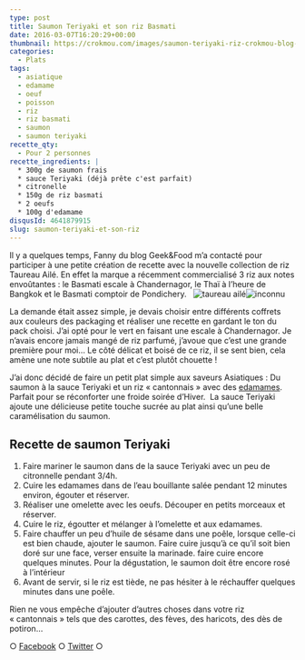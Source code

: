 ```yaml
---
type: post
title: Saumon Teriyaki et son riz Basmati
date: 2016-03-07T16:20:29+00:00
thumbnail: https://crokmou.com/images/saumon-teriyaki-riz-crokmou-blog-culinaire.jpg
categories:
  - Plats
tags:
  - asiatique
  - edamame
  - oeuf
  - poisson
  - riz
  - riz basmati
  - saumon
  - saumon teriyaki
recette_qty:
  - Pour 2 personnes
recette_ingredients: |
  * 300g de saumon frais
  * sauce Teriyaki (déjà prête c'est parfait)
  * citronelle
  * 150g de riz basmati
  * 2 oeufs
  * 100g d'edamame
disqusId: 4641879915
slug: saumon-teriyaki-et-son-riz
---
```


Il y a quelques temps, Fanny du blog Geek&Food m’a contacté pour participer à une petite création de recette avec la nouvelle collection de riz Taureau Ailé. En effet la marque a récemment commercialisé 3 riz aux notes envoûtantes : le Basmati escale à Chandernagor, le Thaï à l’heure de Bangkok et le Basmati comptoir de Pondichery.   ![taureau ailé](https://crokmou.com/images/taureau-ail--_luzmro.jpg)![inconnu](https://crokmou.com/images/inconnu-1_jsxam5.png)

La demande était assez simple, je devais choisir entre différents coffrets aux couleurs des packaging et réaliser une recette en gardant le ton du pack choisi. J’ai opté pour le vert en faisant une escale à Chandernagor. Je n’avais encore jamais mangé de riz parfumé, j’avoue que c’est une grande première pour moi… Le côté délicat et boisé de ce riz, il se sent bien, cela amène une note subtile au plat et c’est plutôt chouette !

J’ai donc décidé de faire un petit plat simple aux saveurs Asiatiques : Du saumon à la sauce Teriyaki et un riz « cantonnais » avec des [edamames](http://www.crokmou.com/2013/01/edamame-feve-de-soya). Parfait pour se réconforter une froide soirée d’Hiver.  La sauce Teriyaki ajoute une délicieuse petite touche sucrée au plat ainsi qu’une belle caramélisation du saumon.

## **Recette de saumon Teriyaki**

1.  Faire mariner le saumon dans de la sauce Teriyaki avec un peu de citronnelle pendant 3/4h.
2.  Cuire les edamames dans de l’eau bouillante salée pendant 12 minutes environ, égouter et réserver.
3.  Réaliser une omelette avec les oeufs. Découper en petits morceaux et réserver.
4.  Cuire le riz, égoutter et mélanger à l’omelette et aux edamames.
5.  Faire chauffer un peu d’huile de sésame dans une poêle, lorsque celle-ci est bien chaude, ajouter le saumon. Faire cuire jusqu’à ce qu’il soit bien doré sur une face, verser ensuite la marinade. faire cuire encore quelques minutes. Pour la dégustation, le saumon doit être encore rosé à l’intérieur
6.  Avant de servir, si le riz est tiède, ne pas hésiter à le réchauffer quelques minutes dans une poêle.

Rien ne vous empêche d’ajouter d’autres choses dans votre riz « cantonnais » tels que des carottes, des fèves, des haricots, des dès de potiron…

○ [Facebook](https://www.facebook.com/crokmou.blog) ○ [Twitter](https://twitter.com/Crokmou) ○
